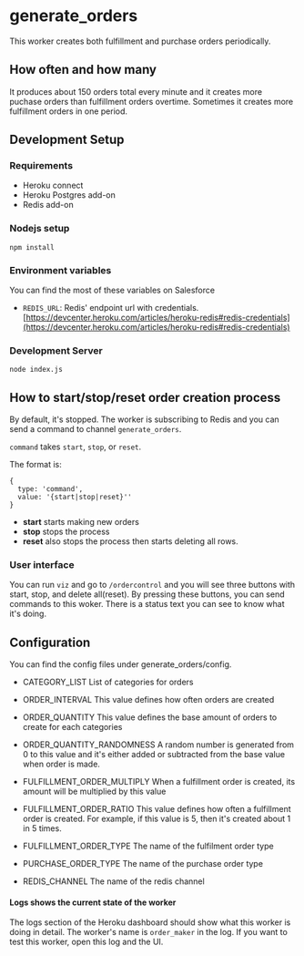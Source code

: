 
# generate_orders

This worker creates both fulfillment and purchase orders periodically.

## How often and how many

It produces about 150 orders total every minute and it creates more puchase orders than fulfillment orders overtime.
Sometimes it creates more fulfillment orders in one period.

## Development Setup

### Requirements

- Heroku connect
- Heroku Postgres add-on
- Redis add-on

### Nodejs setup

```shell
npm install
```

### Environment variables

You can find the most of these variables on Salesforce

- `REDIS_URL`: Redis' endpoint url with credentials. [https://devcenter.heroku.com/articles/heroku-redis#redis-credentials](https://devcenter.heroku.com/articles/heroku-redis#redis-credentials)

### Development Server

```shell
node index.js
```

## How to start/stop/reset order creation process

By default, it's stopped.
The worker is subscribing to Redis and you can send a command to channel `generate_orders`.

`command` takes `start`, `stop`, or `reset`.

The format is:

```
{
  type: 'command',
  value: '{start|stop|reset}''
}
```

- **start** starts making new orders
- **stop** stops the process
- **reset** also stops the process then starts deleting all rows.

### User interface

You can run `viz` and go to `/ordercontrol` and you will see three buttons with start, stop, and delete all(reset).
By pressing these buttons, you can send commands to this woker.
There is a status text you can see to know what it's doing.

## Configuration
You can find the config files under generate_orders/config.

- CATEGORY_LIST
List of categories for orders

- ORDER_INTERVAL
This value defines how often orders are created

- ORDER_QUANTITY
This value defines the base amount of orders to create for each categories

- ORDER_QUANTITY_RANDOMNESS
A random number is generated from 0 to this value and it's either added or subtracted from the base value when order is made.

- FULFILLMENT_ORDER_MULTIPLY
When a fulfillment order is created, its amount will be multiplied by this value

- FULFILLMENT_ORDER_RATIO
This value defines how often a fulfillment order is created.
For example, if this value is 5, then it's created about 1 in 5 times.

- FULFILLMENT_ORDER_TYPE
The name of the fulfilment order type

- PURCHASE_ORDER_TYPE
The name of the purchase order type

- REDIS_CHANNEL
The name of the redis channel

#### Logs shows the current state of the worker

The logs section of the Heroku dashboard should show what this worker is doing in detail.
The worker's name is `order_maker` in the log.
If you want to test this worker, open this log and the UI.
